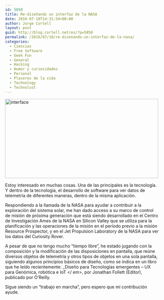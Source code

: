 ```yaml
---
id: 5850
title: Re-diseñando un interfaz de la NASA
date: 2016-07-10T14:31:54+00:00
author: Jorge Cortell
layout: post
guid: http://blog.cortell.net/es/?p=5850
permalink: /2016/07/10/re-disenando-un-interfaz-de-la-nasa/
categories:
  - Ciencias
  - Free Software
  - Geek Fun
  - General
  - Hacking
  - Humor y curiosidades
  - Personal
  - Placeres de la vida
  - Technology
  - Technolust
---
```

<img class="aligncenter" src="https://c2.staticflickr.com/9/8673/27575692993_0bd3325b97.jpg" alt="interface" width="500" height="258" />

Estoy interesado en muchas cosas. Una de las principales es la tecnología. Y dentro de la tecnología, el desarrollo de software para ver datos de telemetría de diferentes maneras, dentro de la misma aplicación.

Respondiendo a la llamada de la NASA para ayudar a contribuir a la exploración del sistema solar, me han dado acceso a su marco de control de misión de próxima generación que está siendo desarrollado en el Centro de Investigación Ames de la NASA en Silicon Valley que se utiliza para la planificación y las operaciones de la misión en el período previo a la misión Resource Prospector, y en el Jet Propulsion Laboratory de la NASA para ver los datos del Curiosity Rover.

A pesar de que no tengo mucho &#8220;tiempo libre&#8221;, he estado jugando con la composición y la modificación de las disposiciones en pantalla, que reúne diversos objetos de telemetría y otros tipos de objetos en una sola pantalla, siguiendo algunos principios básicos de diseño, como se indica en un libro que he leído recientemente:  _Diseño para Tecnologías emergentes &#8211; UX para Genómica, robótica e IoT </ em>, por Jonathan Follett (Editor), publicado por O&#8217;Reilly.</p> 

Sigue siendo un &#8220;trabajo en marcha&#8221;, pero espero que mi contribución ayude.